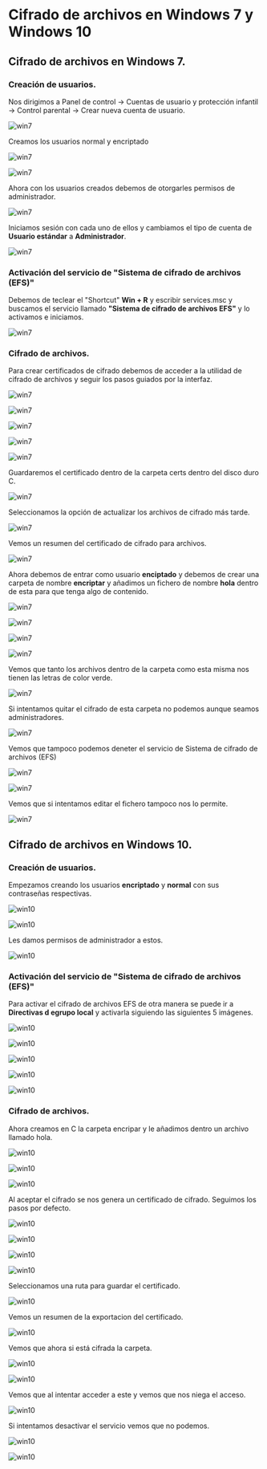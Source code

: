 # Cifrado de archivos en Windows 7 y Windows 10

## Cifrado de archivos en Windows 7.

### Creación de usuarios.

Nos dirigimos a Panel de control → Cuentas de usuario y protección infantil → Control parental → Crear nueva cuenta de usuario.

![win7](./img/win7/001.png)

Creamos los usuarios normal y encriptado

![win7](./img/win7/002.png)

![win7](./img/win7/003.png)

Ahora con los usuarios creados debemos de otorgarles permisos de administrador.

![win7](./img/win7/004.png)

Iniciamos sesión con cada uno de ellos y cambiamos el tipo de cuenta de **Usuario estándar** a **Administrador**.

![win7](./img/win7/025.png)



### Activación del servicio de "Sistema de cifrado de archivos (EFS)"

Debemos de teclear el "Shortcut" **Win + R** y escribir services.msc y buscamos el servicio llamado **"Sistema de cifrado de archivos EFS"** y lo activamos e iniciamos.

![win7](./img/win7/023.png)

### Cifrado de archivos.

Para crear certificados de cifrado debemos de acceder a la utilidad de cifrado de archivos y seguir los pasos guiados por la interfaz.

![win7](./img/win7/098.png)

![win7](./img/win7/012.png)

![win7](./img/win7/013.png)

![win7](./img/win7/014.png)

![win7](./img/win7/015.png)

Guardaremos el certificado dentro de la carpeta certs dentro del disco duro C.

![win7](./img/win7/016.png)

Seleccionamos la opción de actualizar los archivos de cifrado más tarde.

![win7](./img/win7/017.png)

Vemos un resumen del certificado de cifrado para archivos.

![win7](./img/win7/018.png)

Ahora debemos de entrar como usuario **enciptado** y debemos de crear una carpeta de nombre **encriptar** y añadimos un fichero de nombre **hola** dentro de esta para que tenga algo de contenido.

![win7](./img/win7/005.png)

![win7](./img/win7/006.png)

![win7](./img/win7/009.png)

![win7](./img/win7/010.png)

Vemos que tanto los archivos dentro de la carpeta como esta misma nos tienen las letras de color verde.

![win7](./img/win7/011.png)

Si intentamos quitar el cifrado de esta carpeta no podemos aunque seamos administradores.

![win7](./img/win7/022.png)

Vemos que tampoco podemos deneter el servicio de Sistema de cifrado de archivos (EFS)

![win7](./img/win7/023.png)

![win7](./img/win7/024.png)

Vemos que si intentamos editar el fichero tampoco nos lo permite.

![win7](./img/win7/020.png)

## Cifrado de archivos en Windows 10.

### Creación de usuarios.

Empezamos creando los usuarios **encriptado** y **normal** con sus contraseñas respectivas.

![win10](./img/win10/001.png)

![win10](./img/win10/002.png)

Les damos permisos de administrador a estos.

![win10](./img/win10/003.png)

### Activación del servicio de "Sistema de cifrado de archivos (EFS)"

Para activar el cifrado de archivos EFS de otra manera se puede ir a **Directivas d egrupo local** y activarla siguiendo las siguientes 5 imágenes.

![win10](./img/win10/004.png)

![win10](./img/win10/005.png)

![win10](./img/win10/006.png)

![win10](./img/win10/007.png)

![win10](./img/win10/008.png)

### Cifrado de archivos.

Ahora creamos en C la carpeta encripar y le añadimos dentro un archivo llamado hola.

![win10](./img/win10/009.png)

![win10](./img/win10/010.png)

![win10](./img/win10/011.png)

Al aceptar el cifrado se nos genera un certificado de cifrado. Seguimos los pasos por defecto.

![win10](./img/win10/012.png)

![win10](./img/win10/013.png)

![win10](./img/win10/014.png)

![win10](./img/win10/015.png)

Seleccionamos una ruta para guardar el certificado.

![win10](./img/win10/016.png)

Vemos un resumen de la exportacion del certificado.

![win10](./img/win10/017.png)

Vemos que ahora si está cifrada la carpeta.

![win10](./img/win10/019.png)

![win10](./img/win10/022.png)

Vemos que al intentar acceder a este y vemos que nos niega el acceso.

![win10](./img/win10/023.png)

Si intentamos desactivar el servicio vemos que no podemos.

![win10](./img/win10/024.png)

![win10](./img/win10/025.png)
